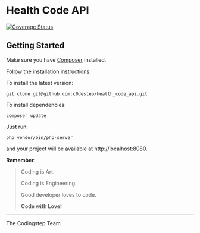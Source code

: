 # Health Code API

[![Coverage Status](https://coveralls.io/repos/github/c0destep/health_code_api/badge.svg)](https://coveralls.io/github/c0destep/health_code_api)

## Getting Started

Make sure you have [Composer](https://getcomposer.org/doc/00-intro.md) installed.

Follow the installation instructions.

To install the latest version:

```
git clone git@github.com:c0destep/health_code_api.git
```

To install dependencies:

```
composer update
```

Just run:

```
php vendor/bin/php-server
```

and your project will be available at http://localhost:8080.

**Remember**:

> Coding is Art.
>
> Coding is Engineering.
>
> Good developer loves to code.
>
> **Code with Love!**

---

The Codingstep Team
